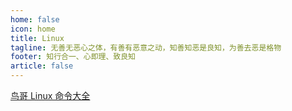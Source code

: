 ```yaml
---
home: false
icon: home
title: Linux
tagline: 无善无恶心之体，有善有恶意之动，知善知恶是良知，为善去恶是格物
footer: 知行合一、心即理、致良知
article: false
---
```

[鸟哥 Linux 命令大全](https://man.niaoge.com/)
<Catalog/>